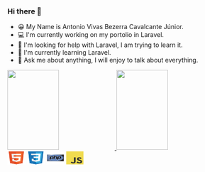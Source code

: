 ### Hi there 👋

- 😀 My Name is Antonio Vivas Bezerra Cavalcante Júnior.
- 💻 I'm currently working on my portolio in Laravel.
- 🤔 I'm looking for help with Laravel, I am trying to learn it.
- 🌱 I'm currently learning Laravel.
- 💬 Ask me about anything, I will enjoy to talk about everything.
<!--
**antoniovivasbc/antoniovivasbc** is a ✨ _special_ ✨ repository because its `README.md` (this file) appears on your GitHub profile.
-->
<div>
  <a href="https://github.com/antoniovivasbc">
    <img height="180em" width="48%"src="https://github-readme-stats.vercel.app/api?username=antoniovivasbc&show_icons=true&theme=dracula&inlude_all_commits=true&count_private=true"/>
    <img height="180em" width="48%"src="https://github-readme-stats.vercel.app/api/top-langs/?username=antoniovivasbc&layout=compact&langs_count=16&theme=dracula"/>
  </a>
</div>
<div>
  <img align="center" alt="Antonio-HTML" height="30px" width="40px" src="https://raw.githubusercontent.com/devicons/devicon/master/icons/html5/html5-original.svg"/>
  <img align="center" alt="Antonio-HTML" height="30px" width="40px" src="https://raw.githubusercontent.com/devicons/devicon/master/icons/css3/css3-original.svg"/>
  <img align="center" alt="Antonio-HTML" height="30px" width="40px" src="https://raw.githubusercontent.com/devicons/devicon/master/icons/php/php-original.svg"/>
  <img align="center" alt="Antonio-HTML" height="30px" width="40px" src="https://raw.githubusercontent.com/devicons/devicon/master/icons/javascript/javascript-original.svg"/>
</div>

